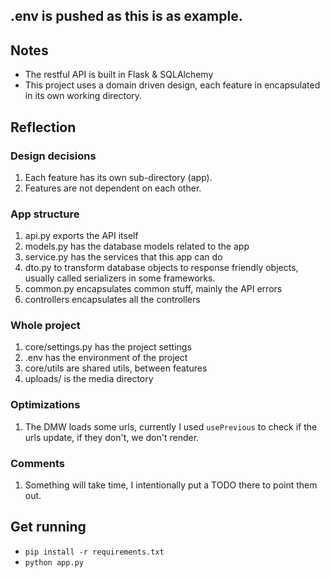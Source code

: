 
## .env is pushed as this is as example.

## Notes

- The restful API is built in Flask & SQLAlchemy
- This project uses a domain driven design, each feature in encapsulated in its own working directory.

## Reflection

### Design decisions
1. Each feature has its own sub-directory (app).
2. Features are not dependent on each other.

### App structure
1. api.py exports the API itself
2. models.py has the database models related to the app
3. service.py has the services that this app can do
4. dto.py to transform database objects to response friendly objects, usually called serializers in some frameworks.
5. common.py encapsulates common stuff, mainly the API errors
6. controllers encapsulates all the controllers

### Whole project
1. core/settings.py has the project settings
2. .env has the environment of the project
3. core/utils are shared utils, between features
4. uploads/ is the media directory

### Optimizations
1. The DMW loads some urls, currently I used `usePrevious` to check if the urls update, if they don't, we don't render.


### Comments
1. Something will take time, I intentionally put a TODO there to point them out.


## Get running
- `pip install -r requirements.txt`
- `python app.py`